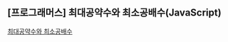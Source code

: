 ## **\[프로그래머스\] 최대공약수와 최소공배수(JavaScript)**
[최대공약수와 최소공배수](https://school.programmers.co.kr/learn/courses/30/lessons/12940)